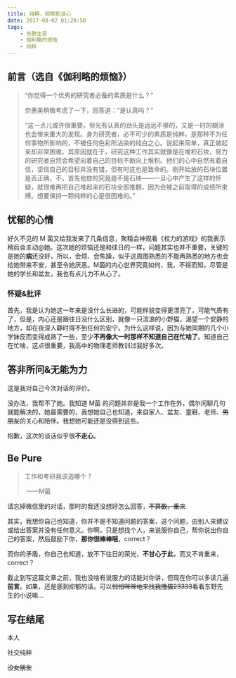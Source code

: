 ```yaml
---
title: 纯粹、抑郁和谈心
date: 2017-08-02 01:28:58
tags:
	- 东野圭吾
	- 伽利略的烦恼
	- 纯粹
---
```



## 前言（选自《伽利略的烦恼》）

> “你觉得一个优秀的研究者必备的素质是什么？”
>
> 奈惠美稍微考虑了一下，回答道：“是认真吗？”
>
> “这一点儿或许很重要，但光有认真的劲头是远远不够的，又是一时的糊涂也会带来重大的发现。身为研究者，必不可少的素质是纯粹，是那种不为任何事物所影响的，不被任何色彩所沾染的纯白之心。说起来简单，真正做起来却非常困难。其原因就在于，研究这种工作其实就像是在堆积石块，努力的研究者自然会希望向着自己的目标不断向上堆积。他们的心中自然有着自信，坚信自己的目标并没有错，但有时这也是致命的。刚开始放的石块位置是否正确，不，首先他放的究竟是不是石块——一旦心中产生了这样的怀疑，就很难再把自己堆起来的石块全部推翻，因为会被之前取得的成绩所束缚。想要保持一颗纯粹的心是很困难的。”

<!-- more -->

## 忧郁的心情

好久不见的 M 菌又给我发来了几条信息，聚精会神观看《权力的游戏》的我表示稍后会主动@她。这次她的烦恼还是和往日的一样，问题其实也并不重要，关键的是她的**病**还没好，所以，会烦、会焦躁，似乎这周围熟悉的不能再熟悉的地方也会给她带来不安，甚至令她厌恶。M菌的内心世界究竟如何，我，不得而知，尽管是她的学长和盆友，我也有点儿力不从心了。

### 怀疑&批评

首先，我是认为她这一年来是没什么长进的，可能样貌变得更漂亮了，可能气质有了，但是，内心还是跟往日没什么区别，就像一只流浪的小野猫，渴望一个安静的地方，却在夜深人静时得不到任何的安宁。为什么这样说，因为与她同期的几个小学妹反而变得成熟了一些，至少**不再像大一时那样不知道自己在忙啥了**。知道自己在忙啥，这点很重要，我高中的物理老师教训过我好多次。

## 答非所问&无能为力

这是我对自己今次对话的评价。

没办法，我帮不了她。我知道 M菌 的问题并非是我一个工作在外，偶尔闲聊几句就能解决的，她最需要的，我想她自己也知道，来自家人、盆友、童鞋、老师、~~男朋友~~的关心和陪伴。我想她可能还是没得到这些。

抱歉，这次的谈话似乎很**不走心**。

## Be Pure

> 工作和考研我该选哪个？
>
> ​					——M菌

请忘掉微信里的对话，那时的我还没想好怎么回答，~~不算数，重来~~

其实，我想你自己也知道，你并不是不知道问题的答案，这个问题，由别人来建议或给出答案并没有任何意义。你啊，只是想找个人，来说服你自己，帮你说出你自己的答案，然后鼓励下你，**那你很棒棒哦**，correct？

而你的矛盾，你自己也知道，放不下往日的荣光，**不甘心于此**，而又不肯重来，correct？

截止到写这篇文章之前，我也没啥有说服力的话能对你讲，但现在你可以多读几遍**前言**。如果，还是感到抑郁的话，可以~~悄悄咪咪地来找我撸猫23333~~看看东野先生的小说嘛...

## 写在结尾

本人

社交纯粹

~~没女朋友~~



